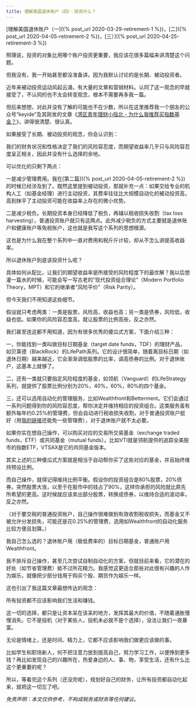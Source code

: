 ```yaml
---
title: 理解美国退休账户（四）：投资什么？
---
```


[理解美国退休账户（一]({% post_url 2020-03-29-retirement-1 %})，[二]({% post_url 2020-04-05-retirement-2 %})，[三）]({% post_url 2020-04-25-retirement-3 %})

照理说，投资的对象比用哪个账户投资更重要，我应该花很多篇幅来讲清楚这个问题。

但我没有，我一开始甚至都没准备讲。因为我默认讨论的是长期、被动投资者。

近年来被动投资运动风起云涌，有大量的文章和营销材料。认同了这一观念的早就接受了，不认同的也不太会转变观念，根本不需要再多我一篇。

但后来想想，对此并没有了解的可能也不在少数，所以在这里推荐我一个朋友的公众号“keyide”及其刚发的文章《[湾区青年理财小指北 - 为什么我推荐买指数基金？](https://mp.weixin.qq.com/s/t924zM6EMiyGRxTOfnOkyQ)》，讲得很清楚、很认真。

如果接受了长期、被动投资的观念，你会认识到：

我们的财务状况和性格决定了我们的风险容忍度，而期望收益率几乎只与风险容忍度呈正相关，因此并没有什么选择的余地。

可以优化的只剩下两点：

一是减少管理费用。我在[第二篇]({% post_url 2020-04-05-retirement-2 %})的时候已经涉及到了。既然这里提到被动投资，那就补充一点：如果交给专业的机构人工（如基金经理）进行主动投资，其费率往往比大规模自动化的被动投资高，高到抹平了主动投资可能在收益率上存在的微小优势。

二是减少税负。长期投资本身已经降低了税负，再辅以税收损失收割（tax loss harvesting），普通投资账户就只有这两点。此外减少税负的方式主要就是退休账户和健康账户等免税账户，这也就是我写这个系列的思想根源。

这也是为什么我在整个系列中一直对费用和税斤斤计较，却从不怎么讲提高收益率。

所以退休账户到底该投资什么呢？

具体如何从配比，让我们的期望收益率是所接受的风险程度下的最优解？我以后想灌一篇水的时候，可能会写一写古老的“现代投资组合理论”（Modern Portfolio Theory，MPT）和它的继承者“风险平价”（Risk Parity）。

但今天我们不用知道这些细节。

假设就只考虑两类：一类是股票，风险高，收益也高；另一类是债券，风险低，收益也低。如果你的风险容忍度高，就让股票的比例高些，反之亦然。

我们甚至连这都不用知道，因为有很多优秀的傻瓜式方案，下面介绍三种：



一，你能找到一类叫做目标日期基金（target date funds，TDF）的理财产品，如贝莱德（BlackRock）的LifePath系列。它的设计很简单，随着离目标日期（如退休日期）越来越近，它会渐渐调低股票的比率，调高债券的比例。对于退休账户，这基本上就够了。

二，还有一类就只要指定风险程度的基金，如领航（Vanguard）的LifeStrategy系列，就提供了股票比例分别为20%，40%，60%，80%的四个基金。

三，还可以选用自动化的管理服务，比如Wealthfront和Betterment。它们会通过一系列问题得到你的风险容忍度，帮你决定并维持相应的投资组合。这类服务虽有额外每年约0.25%的管理费，但会自动进行税收损失收割，对于普通投资账户挺好（用[我的链接](https://wlth.fr/2Ghxyrt)还能免一些管理费），对于退休账户就不太必要。

如果你实在想自己操作，可以购买对应的交易所交易基金（exchange traded funds，ETF）或共同基金（mutual funds）。比如VTI就是领航提供的追踪全美股市的指数ETF，VTSAX是它的共同基金版本。

其实上述的三种傻瓜式方案就是相当于自动帮你买了这些对应的基金，并且始终维持预设比例。

而自己操作，就得记得维持比例平衡。假设你的投资组合是80%股票，20%债券。突然股票大涨，以至于在股市中的钱占了90%，这样你承担的风险就比原先所希望的更高。这时候就应该卖出部分股票，转换成债券，以维持合适的波动率，反之亦然。

（对于要交税的普通投资账户，自己操作很难做到有效收割税收损失，而基金又不被允许分发损失，可能还是花0.25%的管理费，选用如Wealthfront的自动化服务比较方便且划算。）

我自己怎么选的？退休账户用（极低费率的）目标日期基金，普通账户用Wealthfront。

我不排斥自己操作，甚至几次尝试自制自动化的方案，但就目前来看，它的潜在的好处（如节省管理费）抵不过所花精力。​我感觉这更适合那些对此很有兴趣的人作为娱乐，就像把少部分钱用于购买个股、期货作为娱乐一样。

这也引出了我这篇文章最想传达的观念：

所有投资都不应该影响我们生活和赚钱。

这一切的选择，都只是让资本呆在该呆的地方，发挥其最大的价值，不随着通胀慢慢消失。它不是投机（对于某些人，投机未必就不是个选择），没法让我们一夜暴富。

无论是情绪上，还是时间、精力上，它都不应该影响我们做更应该做的事。

比如学生和职场新人，何不把注意力放到提高自己，努力学习工作，以便挣到更多钱？再比如发现自己的兴趣所在，热爱身边的人、事、物，享受生活，还有什么比这个更重要的呢？

所以，等看完这个系列（还没完呢），规划好自己的财务，让所有投资都自动化起来，就把这一切忘了吧。

*免责声明：本文仅供参考，不构成税务或财务等任何建议。*
